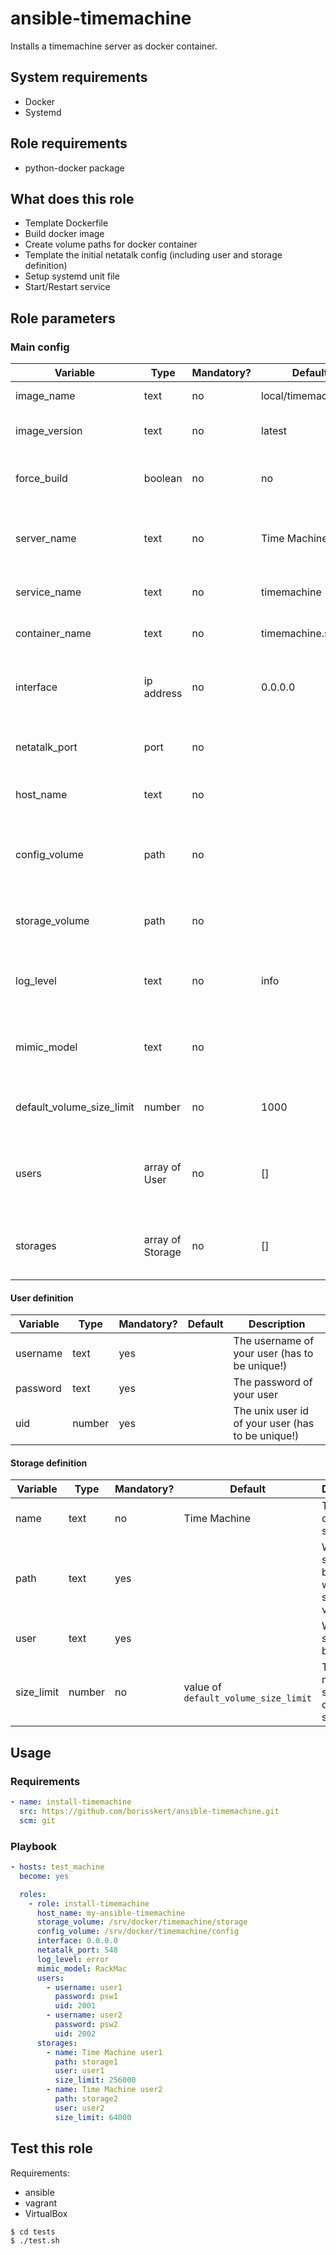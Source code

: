 # ansible-timemachine

Installs a timemachine server as docker container.

## System requirements

* Docker
* Systemd

## Role requirements

* python-docker package

## What does this role

* Template Dockerfile
* Build docker image
* Create volume paths for docker container
* Template the initial netatalk config (including user and storage definition)
* Setup systemd unit file
* Start/Restart service

## Role parameters

### Main config

| Variable      | Type | Mandatory? | Default | Description           |
|---------------|------|------------|---------|-----------------------|
| image_name            | text | no | local/timemachine | Docker image name                                  |
| image_version         | text | no | latest            | Docker image version                               |
| force_build           | boolean | no | no             | Forces to rebuild docker image                     |
| server_name           | text | no | Time Machine      | The name of the your time machine instance         |
| service_name          | text | no | timemachine       | The name of the systemd service                    |
| container_name        | text | no | timemachine.service | The name of the docker container                 |
| interface             | ip address | no | 0.0.0.0                 | Mapped network for web-interface ports |
| netatalk_port         | port       | no | <empty>                 | The default port (TCP) for netatalk is: 548 |
| host_name             | text       | no | <empty>                 | The showed hostname by netatalk             |
| config_volume         | path       | no | <empty>                 | Path to config volume (which lays at /etc by default) |
| storage_volume        | path       | no | <empty>                 | Path to where your backups will be stored                              |
| log_level             | text       | no | info                    | Netatalk's configured log level (debug, info, ...)                     |
| mimic_model           | text       | no | <empty>                 | Specifies the icon model that appears on clients                       |
| default_volume_size_limit | number     | no | 1000                | The default size limit for storage (1 GB in MiB)                       |
| users                     | array of User | no | []               | The users which will be registered to your timemachine                 |
| storages                  | array of Storage | no | []            | The storages for your users in your timemachine                        |

#### User definition

| Variable      | Type | Mandatory? | Default | Description           |
|---------------|------|------------|---------|-----------------------|
| username      | text | yes        |         | The username of your user (has to be unique!) |
| password      | text | yes        |         | The password of your user                     |
| uid           | number | yes      |         | The unix user id of your user (has to be unique!) |

#### Storage definition

| Variable      | Type | Mandatory? | Default | Description           |
|---------------|------|------------|---------|-----------------------|
| name          | text | no         | Time Machine | The name of the users storage |
| path          | text | yes        |              | Where the storage will be located within the storages volume |
| user          | text | yes        |              | Whom this storage belongs to                                 |
| size_limit    | number | no       | value of `default_volume_size_limit` | The maximum size in MiB of this storage |

## Usage

### Requirements

```yaml
- name: install-timemachine
  src: https://github.com/borisskert/ansible-timemachine.git
  scm: git
```

### Playbook

```yaml
- hosts: test_machine
  become: yes

  roles:
    - role: install-timemachine
      host_name: my-ansible-timemachine
      storage_volume: /srv/docker/timemachine/storage
      config_volume: /srv/docker/timemachine/config
      interface: 0.0.0.0
      netatalk_port: 548
      log_level: error
      mimic_model: RackMac
      users:
        - username: user1
          password: psw1
          uid: 2001
        - username: user2
          password: psw2
          uid: 2002
      storages:
        - name: Time Machine user1
          path: storage1
          user: user1
          size_limit: 256000
        - name: Time Machine user2
          path: storage2
          user: user2
          size_limit: 64000
```

## Test this role

Requirements:

* ansible
* vagrant
* VirtualBox

```shell script
$ cd tests
$ ./test.sh
```

